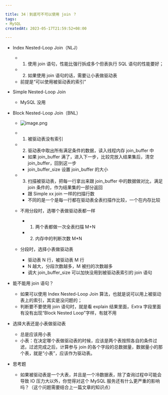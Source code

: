 ```yaml
---

title: 34｜到底可不可以使用 join ？
tags:
- MySQL
createdAt: 2023-05-17T21:59:52+08:00

---
```


- Index Nested-Loop Join（NLJ）

  - 1. 使用 join 语句，性能比强行拆成多个但表执行 SQL 语句的性能要好；
  - 2. 如果使用 join 语句的话，需要让小表做驱动表
  - 前提是“可以使用被驱动表的索引”

- Simple Nested-Loop Join

  - MySQL 没用

- Block Nested-Loop Join（BNL）
  - ![image.png](https://cdn.jsdelivr.net/gh/11ze/static/images/mysql45-34-1.png)


  - 1. 被驱动表没有索引
  - 2. 驱动表中取出所有满足条件的数据，读入线程内存 join_buffer 中

    - 如果 join_buffer 满了，进入下一步，比较完放入结果集后，清空 join_buffer，回到这一步
    - join_buffer_size 设置 join_buffer 的大小

  - 3. 扫描被驱动表，把每一行拿出来跟 join_buffer 中的数据做对比，满足 join 条件的，作为结果集的一部分返回

    - 跟 Simple xx join 一样的扫描行数
    - 不同的是一个是每一行都在驱动表全表扫描作比较，一个在内存比较

  - 不用分段时，选哪个表做驱动表都一样

    - 1. 两个表都做一次全表扫描 M+N
    - 2. 内存中的判断次数 M*N

  - 分段时，选择小表做驱动表

    - 驱动表 N 行，被驱动表 M 行
    - N 越大，分段次数越多，M 被扫的次数越多
    - 调大 join_buffer_size 可以加快没用到被驱动表索引的 join 语句

- 能不能用 join 语句？

  - 如果可以使用 Index Nested-Loop Join 算法，也就是说可以用上被驱动表上的索引，其实是没问题的；
  - 判断要不要使用 join 语句时，就是看 explain 结果里面，Extra 字段里面有没有出现“Block Nested Loop”字样，有就不用

- 选择大表还是小表做驱动表

  - 总是应该用小表
  - 小表：在决定哪个表做驱动表的时候，应该是两个表按照各自的条件过滤，过滤完成之后，计算参与 join 的各个字段的总数据量，数据量小的那个表，就是“小表”，应该作为驱动表。

- 思考题

  - 如果被驱动表是一个大表，并且是一个冷数据表，除了查询过程中可能会导致 IO 压力大以外，你觉得对这个 MySQL 服务还有什么更严重的影响吗？（这个问题需要结合上一篇文章的知识点）
